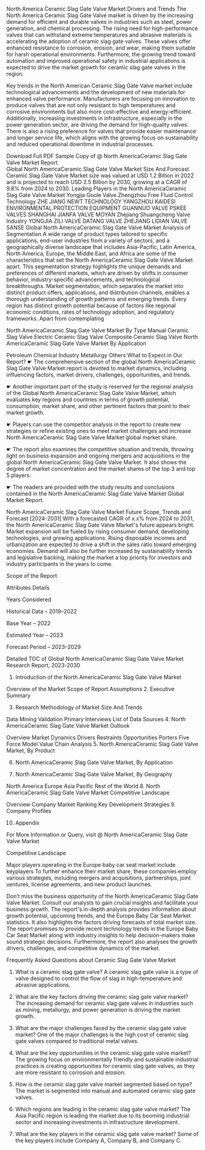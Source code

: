 North America Ceramic Slag Gate Valve Market Drivers and Trends
The North America Ceramic Slag Gate Valve market is driven by the increasing demand for efficient and durable valves in industries such as steel, power generation, and chemical processing. The rising need for high-performance valves that can withstand extreme temperatures and abrasive materials is accelerating the adoption of ceramic slag gate valves. These valves offer enhanced resistance to corrosion, erosion, and wear, making them suitable for harsh operational environments. Furthermore, the growing trend toward automation and improved operational safety in industrial applications is expected to drive the market growth for ceramic slag gate valves in the region.

Key trends in the North American Ceramic Slag Gate Valve market include technological advancements and the development of new materials for enhanced valve performance. Manufacturers are focusing on innovation to produce valves that are not only resistant to high temperatures and corrosive environments but also more cost-effective and energy-efficient. Additionally, increasing investments in infrastructure, especially in the power generation sector, are driving the demand for high-quality valves. There is also a rising preference for valves that provide easier maintenance and longer service life, which aligns with the growing focus on sustainability and reduced operational downtime in industrial processes.

Download Full PDF Sample Copy of @ North AmericaCeramic Slag Gate Valve Market Report  
Global North AmericaCeramic Slag Gate Valve Market Size And Forecast
Ceramic Slag Gate Valve Market size was valued at USD 1.2 Billion in 2022 and is projected to reach USD 2.5 Billion by 2030, growing at a CAGR of 9.8% from 2024 to 2030.
Leading Players in the North AmericaCeramic Slag Gate Valve Market
Yongjia Goole Valve
Zhengzhou Free Fluid Control Technology
ZHE JIANG NEWT TECHNOLOGY
YANGZHOU KAIDESI ENVIRONMENTAL PROTECTION EQUIPMENT
GUANNUO VALVE
PSKEE VALVES
SHANGHAI JIANFA VALVE
MOYAN
Zhejiang Shuangcheng Valve Industry
YONGJIA ZILI VALVE
DATANG VALVE
ZHEJIANG LIDIAN VALVE
SANSE
Global North AmericaCeramic Slag Gate Valve Market Analysis of Segmentation
A wide range of product types tailored to specific applications, end-user industries from a variety of sectors, and a geographically diverse landscape that includes Asia-Pacific, Latin America, North America, Europe, the Middle East, and Africa are some of the characteristics that set the North AmericaCeramic Slag Gate Valve Market apart. This segmentation strategy highlights the unique demands and preferences of different markets, which are driven by shifts in consumer behavior, industry-specific advancements, and technological breakthroughs. Market segmentation, which separates the market into distinct product offers, applications, and distribution channels, enables a thorough understanding of growth patterns and emerging trends. Every region has distinct growth potential because of factors like regional economic conditions, rates of technology adoption, and regulatory frameworks. Apart from contemplating

North AmericaCeramic Slag Gate Valve Market By Type
Manual Ceramic Slag Valve
Electric Ceramic Slag Valve
Composite Ceramic Slag Valve
North AmericaCeramic Slag Gate Valve Market By Application

Petroleum
Chemical Industry
Metallurgy
Others
What to Expect in Our Report?
☛ The comprehensive section of the global North AmericaCeramic Slag Gate Valve Market report is devoted to market dynamics, including influencing factors, market drivers, challenges, opportunities, and trends.

☛ Another important part of the study is reserved for the regional analysis of the Global North AmericaCeramic Slag Gate Valve Market, which evaluates key regions and countries in terms of growth potential, consumption, market share, and other pertinent factors that point to their market growth.

☛ Players can use the competitor analysis in the report to create new strategies or refine existing ones to meet market challenges and increase North AmericaCeramic Slag Gate Valve Market global market share.

☛ The report also examines the competitive situation and trends, throwing light on business expansion and ongoing mergers and acquisitions in the global North AmericaCeramic Slag Gate Valve Market. It also shows the degree of market concentration and the market shares of the top 3 and top 5 players.

☛ The readers are provided with the study results and conclusions contained in the North AmericaCeramic Slag Gate Valve Market Global Market Report.

North AmericaCeramic Slag Gate Valve Market Future Scope, Trends and Forecast [2024-2031]
With a forecasted CAGR of x.x% from 2024 to 2031, the North AmericaCeramic Slag Gate Valve Market's future appears bright. Market expansion will be fueled by rising consumer demand, developing technologies, and growing applications. Rising disposable incomes and urbanization are expected to drive a shift in the sales ratio toward emerging economies. Demand will also be further increased by sustainability trends and legislative backing, making the market a top priority for investors and industry participants in the years to come.

Scope of the Report

Attributes Details

Years Considered

Historical Data – 2019–2022

Base Year – 2022

Estimated Year – 2023

Forecast Period – 2023–2029

Detailed TOC of Global North AmericaCeramic Slag Gate Valve Market Research Report, 2023-2030
1. Introduction of the North AmericaCeramic Slag Gate Valve Market

Overview of the Market
Scope of Report
Assumptions
2. Executive Summary

3. Research Methodology of Market Size And Trends

Data Mining
Validation
Primary Interviews
List of Data Sources
4. North AmericaCeramic Slag Gate Valve Market Outlook

Overview
Market Dynamics
Drivers
Restraints
Opportunities
Porters Five Force Model
Value Chain Analysis
5. North AmericaCeramic Slag Gate Valve Market, By Product

6. North AmericaCeramic Slag Gate Valve Market, By Application

7. North AmericaCeramic Slag Gate Valve Market, By Geography

North America
Europe
Asia Pacific
Rest of the World
8. North AmericaCeramic Slag Gate Valve Market Competitive Landscape

Overview
Company Market Ranking
Key Development Strategies
9. Company Profiles

10. Appendix

For More Information or Query, visit @ North AmericaCeramic Slag Gate Valve Market

Competitive Landscape

Major players operating in the Europe baby car seat market include keyplayers To further enhance their market share, these companies employ various strategies, including mergers and acquisitions, partnerships, joint ventures, license agreements, and new product launches.

Don’t miss the business opportunity of the North AmericaCeramic Slag Gate Valve Market. Consult our analysts to gain crucial insights and facilitate your business growth.
The report's in-depth analysis provides information about growth potential, upcoming trends, and the Europe Baby Car Seat Market statistics. It also highlights the factors driving forecasts of total market size. The report promises to provide recent technology trends in the Europe Baby Car Seat Market along with industry insights to help decision-makers make sound strategic decisions. Furthermore, the report also analyses the growth drivers, challenges, and competitive dynamics of the market.

Frequently Asked Questions about Ceramic Slag Gate Valve Market
1. What is a ceramic slag gate valve?
A ceramic slag gate valve is a type of valve designed to control the flow of slag in high-temperature and abrasive applications.

2. What are the key factors driving the ceramic slag gate valve market?
The increasing demand for ceramic slag gate valves in industries such as mining, metallurgy, and power generation is driving the market growth.

3. What are the major challenges faced by the ceramic slag gate valve market?
One of the major challenges is the high cost of ceramic slag gate valves compared to traditional metal valves.

4. What are the key opportunities in the ceramic slag gate valve market?
The growing focus on environmentally friendly and sustainable industrial practices is creating opportunities for ceramic slag gate valves, as they are more resistant to corrosion and erosion.

5. How is the ceramic slag gate valve market segmented based on type?
The market is segmented into manual and automated ceramic slag gate valves.

6. Which regions are leading in the ceramic slag gate valve market?
The Asia Pacific region is leading the market due to its booming industrial sector and increasing investments in infrastructure development.

7. What are the key players in the ceramic slag gate valve market?
Some of the key players include Company A, Company B, and Company C.
